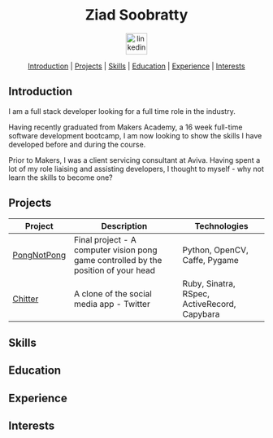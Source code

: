 <div align="center">

# Ziad Soobratty  

<a href="https://www.linkedin.com/in/ziad-soobratty-4aaab21a0/">
<img src="https://www.iconfinder.com/data/icons/free-social-icons/67/linkedin_circle_color-512.png" alt="linkedin" hspace="50" height="42" width="42"></a>  

[Introduction](#Introduction) | [Projects](#Projects) | [Skills](#Skills) | [Education](#Education) | [Experience](#Experience) | [Interests](#Interests)

</div>

## <a name="Introduction">Introduction</a>
I am a full stack developer looking for a full time role in the industry.

Having recently graduated from Makers Academy, a 16 week full-time software development bootcamp, I am now looking to show the skills I have developed before and during the course. 

Prior to Makers, I was a client servicing consultant at Aviva. Having spent a lot of my role liaising and assisting developers, I thought to myself - why not learn the skills to become one?


## <a name="Projects">Projects</a>  
| Project       | Description                | Technologies |  
|-------------- |--------------------------- |-----------   |
|[PongNotPong](https://github.com/Peter2-71828/PongNotPong)| Final project - A computer vision pong game controlled by the position of your head | Python, OpenCV, Caffe, Pygame |
|[Chitter](https://github.com/zsoobratty/chitter-challenge)| A clone of the social media app - Twitter | Ruby, Sinatra, RSpec, ActiveRecord, Capybara |



## <a name="Skills">Skills</a>  



## <a name="Education">Education</a>  



## <a name="Experience">Experience</a>  



## <a name="Interests">Interests</a>  

